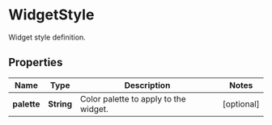 

# WidgetStyle

Widget style definition.

## Properties

Name | Type | Description | Notes
------------ | ------------- | ------------- | -------------
**palette** | **String** | Color palette to apply to the widget. |  [optional]



